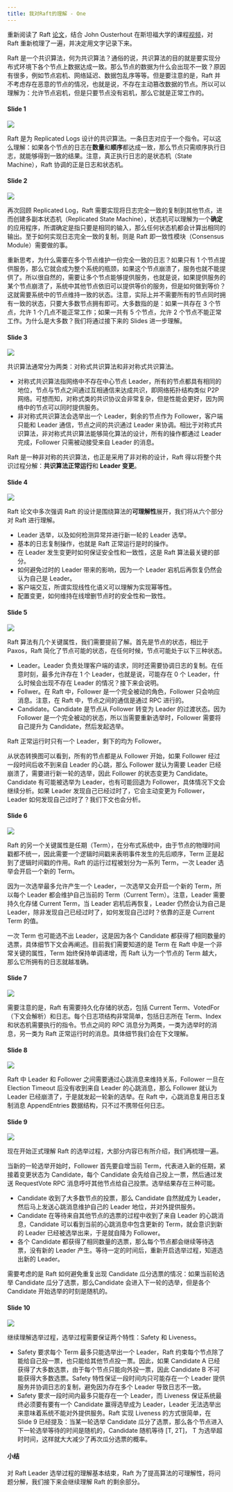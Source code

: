 ```yaml
---
title: 我对Raft的理解 - One
---
```


重新阅读了 Raft [论文](https://raft.github.io/raft.pdf)，结合 John Ousterhout 在斯坦福大学的课程[视频](https://www.youtube.com/watch?v=YbZ3zDzDnrw&feature=youtu.be)，对 Raft 重新梳理了一遍，并决定用文字记录下来。

Raft 是一个共识算法，何为共识算法？通俗的说，共识算法的目的就是要实现分布式环境下各个节点上数据达成一致。那么节点的数据为什么会出现不一致？原因有很多，例如节点宕机、网络延迟、数据包乱序等等。但是要注意的是，Raft 并不考虑存在恶意的节点的情况，也就是说，不存在主动篡改数据的节点。所以可以理解为：允许节点宕机，但是只要节点没有宕机，那么它就是正常工作的。

#### Slide 1

![](/img/raft.001.jpeg)

Raft 是为 Replicated Logs 设计的共识算法。一条日志对应于一个指令。可以这么理解：如果各个节点的日志在**数量**和**顺序**都达成一致，那么节点只需顺序执行日志，就能够得到一致的结果。注意，真正执行日志的是状态机（State Machine），Raft 协调的正是日志和状态机。 

#### Slide 2

![](/img/raft.002.jpeg)

再次回顾 Replicated Log，Raft 需要实现将日志完全一致的复制到其他节点，进而创建多副本状态机（Replicated State Machine），状态机可以理解为一个**确定**的应用程序，所谓确定是指只要是相同的输入，那么任何状态机都会计算出相同的输出。至于如何实现日志完全一致的复制，则是 Raft 即一致性模块（Consensus Module）需要做的事。

重新思考，为什么需要在多个节点维护一份完全一致的日志？如果只有 1 个节点提供服务，那么它就会成为整个系统的瓶颈，如果这个节点崩溃了，服务也就不能提供了。所以很自然的，需要让多个节点能够提供服务，也就是说，如果提供服务的某个节点崩溃了，系统中其他节点依旧可以提供等价的服务，但是如何做到等价？这就需要系统中的节点维持一致的状态。注意，实际上并不需要所有的节点同时拥有一致的状态，只要大多数节点拥有即可。大多数指的是：如果一共存在 3 个节点，允许 1 个几点不能正常工作；如果一共有 5 个节点，允许 2 个节点不能正常工作。为什么是大多数？我们将通过接下来的 Slides 进一步理解。

#### Slide 3

![](/img/raft.003.jpeg)

共识算法通常分为两类：对称式共识算法和非对称式共识算法。

* 对称式共识算法指网络中不存在中心节点 Leader，所有的节点都具有相同的地位，节点与节点之间通过互相通信来达成共识，即网络拓扑结构类似 P2P 网络。可想而知，对称式类的共识协议会非常复杂，但是性能会更好，因为网络中的节点可以同时提供服务。
* 非对称式共识算法会选举出一个 Leader，剩余的节点作为 Follower，客户端只能和 Leader 通信，节点之间的共识通过 Leader 来协调。相比于对称式共识算法，非对称式共识算法能够简化算法的设计，所有的操作都通过 Leader 完成，Follower 只需被动接受来自 Leader 的消息。

Raft 是一种非对称的共识算法，也正是采用了非对称的设计，Raft 得以将整个共识过程分解：**共识算法正常运行**和 **Leader 变更**。

#### Slide 4

![](/img/raft.004.jpeg)

Raft 论文中多次强调 Raft 的设计是围绕算法的**可理解性**展开，我们将从六个部分对 Raft 进行理解。

* Leader 选举，以及如何检测异常并进行新一轮的 Leader 选举。
* 基本的日志复制操作，也就是 Raft 正常运行是时的操作。
* 在 Leader 发生变更时如何保证安全性和一致性，这是 Raft 算法最关键的部分。
* 如何避免过时的 Leader 带来的影响，因为一个 Leader 宕机后再恢复仍然会认为自己是 Leader。
* 客户端交互，所谓实现线性化语义可以理解为实现幂等性。
* 配置变更，如何维持在线增删节点时的安全性和一致性。

#### Slide 5

![](/img/raft.005.jpeg)

Raft 算法有几个关键属性，我们需要提前了解。首先是节点的状态，相比于 Paxos，Raft 简化了节点可能的状态，在任何时候，节点可能处于以下三种状态。

* Leader。Leader 负责处理客户端的请求，同时还需要协调日志的复制。在任意时刻，最多允许存在 1 个 Leader，也就是说，可能存在 0 个 Leader，什么时候会出现不存在 Leader 的情况？接下来会说明。
* Follwer。在 Raft 中，Follower 是一个完全被动的角色，Follower 只会响应消息。注意，在 Raft 中，节点之间的通信是通过 RPC 进行的。
* Candidate。Candidate 是节点从 Follower 转变为 Leader 的过渡状态。因为 Follower 是一个完全被动的状态，所以当需要重新选举时，Follower 需要将自己提升为 Candidate，然后发起选举。

Raft 正常运行时只有一个 Leader，剩下的均为 Follower。

从状态转换图可以看到，所有的节点都是从 Follower 开始，如果 Follower 经过一段时间后收不到来自 Leader 的心跳，那么 Follower 就认为需要 Leader 已经崩溃了，需要进行新一轮的选举，因此 Follower 的状态变更为 Candidate。Candidate 有可能被选举为 Leader，也有可能回退为 Follower，具体情况下文会继续分析。如果 Leader 发现自己已经过时了，它会主动变更为 Follower，Leader 如何发现自己过时了？我们下文也会分析。

#### Slide 6

![](/img/raft.006.jpeg)

Raft 的另一个关键属性是任期（Term），在分布式系统中，由于节点的物理时间戳都不统一，因此需要一个逻辑时间戳来表明事件发生的先后顺序，Term 正是起到了逻辑时间戳的作用。Raft 的运行过程被划分为一系列 Term，一次 Leader 选举会开启一个新的 Term。

因为一次选举最多允许产生一个 Leader，一次选举又会开启一个新的 Term，所以每个 Leader 都会维护自己当前的 Term（Current Term）。注意，Leader 需要持久化存储 Current Term，当 Leader 宕机后再恢复，Leader 仍然会认为自己是 Leader，除非发现自己已经过时了，如何发现自己过时？依靠的正是 Current Term  的值。

一次 Term 也可能选不出 Leader，这是因为各个 Candidate 都获得了相同数量的选票，具体细节下文会再阐述。目前我们需要知道的是 Term 在 Raft 中是一个非常关键的属性，Term 始终保持单调递增，而 Raft 认为一个节点的 Term 越大，那么它所拥有的日志就越准确。

#### Slide 7

![](/img/raft.007.jpeg)

需要注意的是，Raft 有需要持久化存储的状态，包括 Current Term、VotedFor（下文会解析）和日志。每个日志项结构非常简单，包括日志所在 Term、Index 和状态机需要执行的指令。节点之间的 RPC 消息分为两类，一类为选举时的消息，另一类为 Raft 正常运行时的消息。具体细节我们会在下文理解。

#### Slide 8 

![](/img/raft.008.jpeg)

Raft 中 Leader 和 Follower 之间需要通过心跳消息来维持关系，Follower 一旦在 Election Timeout 后没有收到来自 Leader 的心跳消息，那么 Follower 就认为 Leader 已经崩溃了，于是就发起一轮新的选举。在 Raft 中，心跳消息复用日志复制消息 AppendEntries 数据结构，只不过不携带任何日志。

#### Slide 9

![](/img/raft.009.jpeg)

现在开始正式理解 Raft 的选举过程，大部分内容已有所介绍，我们再梳理一遍。

当新的一轮选举开始时，Follower 首先要自增当前 Term，代表进入新的任期，紧接着变更状态为 Candidate，每个 Candidate 会先给自己投上一票，然后通过发送 RequestVote RPC 消息呼吁其他节点给自己投票。选举结果存在三种可能。

* Candidate 收到了大多数节点的投票，那么 Candidate 自然就成为 Leader，然后马上发送心跳消息维护自己的 Leader 地位，并对外提供服务。
* Candidate 在等待来自其他节点的选票的过程中收到了来自 Leader 的心跳消息，Candidate 可以看到当前的心跳消息中包含更新的 Term，就会意识到新的 Leader 已经被选举出来，于是就自降为 Follower。
* 各个 Candidate 都获得了相同数量的选票，那么每个节点都会继续等待选票，没有新的 Leader 产生。等待一定的时间后，重新开启选举过程，知道选出新的 Leader。

需要考虑的是 Raft 如何避免重复出现 Candidate 瓜分选票的情况：如果当前轮选举 Candidate 瓜分了选票，那么Candidate 会进入下一轮的选举，但是各个 Candidate 开始选举的时刻是随机的。

#### Slide 10

![](/img/raft.010.jpeg)

继续理解选举过程，选举过程需要保证两个特性：Safety 和 Liveness。

* Safety 要求每个 Term 最多只能选举出一个 Leader，Raft 约束每个节点除了能给自己投一票，也只能给其他节点投一票。因此，如果 Candidate A 已经获得了大多数选票，由于每个节点只能向外投一票，因此 Candidate B 不可能获得大多数选票。Safety 特性保证一段时间内只可能存在一个 Leader 提供服务并协调日志的复制，避免因为存在多个 Leader 导致日志不一致。
* Safety 要求一段时间内最多只能存在一个 Leader，而 Liveness 保证系统最终必须要有要有一个 Candidate 赢得选举成为 Leader，Leader 无法选举出来意味着系统不能对外提供服务。Raft 实现 Liveness 的方式很简单，在 Slide 9 已经提及：当某一轮选举 Candidate 瓜分了选票，那么各个节点进入下一轮选举等待的时间是随机的，Candidate 随机等待 [T, 2T]， T 为选举超时时间，这样就大大减少了再次瓜分选票的概率。

#### 小结

对 Raft Leader 选举过程的理解基本结束，Raft 为了提高算法的可理解性，将问题分解，我们接下来会继续理解 Raft 的剩余部分。